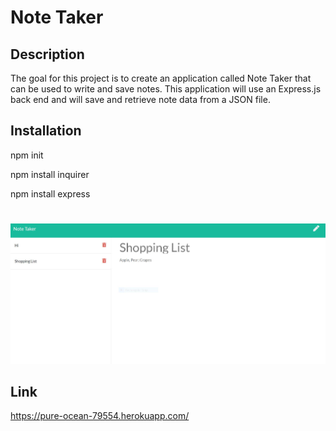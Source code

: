 # Note Taker 

## Description
The goal for this project is to create an application called Note Taker that can be used to write and save notes. This application will use an Express.js back end and will save and retrieve note data from a JSON file.

## Installation

npm init

npm install inquirer

npm install express

#
![](Capture.JPG)

## Link
https://pure-ocean-79554.herokuapp.com/